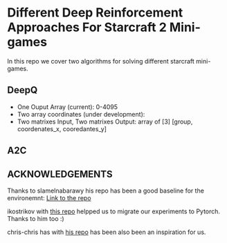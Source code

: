 # Different Deep Reinforcement Approaches For Starcraft 2 Mini-games

In this repo we cover two algorithms for solving different starcraft mini-games.


## DeepQ

* One Ouput Array (current): 0-4095
* Two array coordinates (under development):
* Two matrixes Input, Two matrixes Output: array of [3] [group, coordenates_x, cooredantes_y]


## A2C



## ACKNOWLEDGEMENTS

Thanks to slamelnabarawy his repo has been a good baseline for the environemnt: [Link to the repo](https://github.com/islamelnabarawy/sc2gym/commit/4897f000520486524553021baf7ea4c310008752)

ikostrikov with [this repo](https://github.com/ikostrikov/pytorch-a2c-ppo-acktr) helpped us to migrate our experiments to Pytorch. Thanks to him too :)

chris-chris has with [his repo](https://github.com/chris-chris/pysc2-examples) has been also been an inspiration for us.








